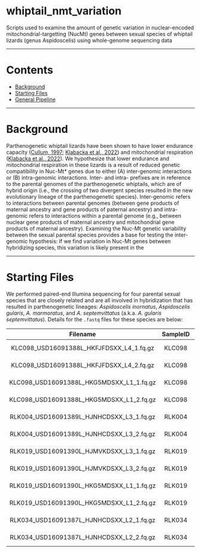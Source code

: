 # whiptail_nmt_variation
Scripts used to examine the amount of genetic variation in nuclear-encoded mitochondrial-targetting (NucMt) genes between sexual species of whiptail lizards (genus Aspidoscelis) using whole-genome sequencing data

---

# Contents

- [Background](#background)
- [Starting Files](#starting-files)
- [General Pipeline](#general-pipeline)

---

# <a name="background"></a>
# Background
Parthenogenetic whiptail lizards have been shown to have lower endurance capacity 
([Cullum, 1997](https://www.journals.uchicago.edu/doi/abs/10.1086/286055?casa_token=q8DOEvxRkccAAAAA:nmq4l99bzJ7XY8vxokdkj0eRg6816F4_zQ9VSFx7sstxB_qBfty9GAPVe1uUGPgpuMU7CZL4ySIZ); [Klabacka et al., 2022](https://www.journals.uchicago.edu/doi/full/10.1086/719014?casa_token=_E1ccM7e3WkAAAAA%3A1JC_ft2sxeGGwmoiBGjjWNGuLMJX-gXpmfMZsWbjXGbXV4iFVCKvK1R8vbg92gTPLfhYSnbAPYNt))
 and mitochondrial respiration ([Klabacka et al., 2022](https://www.journals.uchicago.edu/doi/full/10.1086/719014?casa_token=_E1ccM7e3WkAAAAA%3A1JC_ft2sxeGGwmoiBGjjWNGuLMJX-gXpmfMZsWbjXGbXV4iFVCKvK1R8vbg92gTPLfhYSnbAPYNt)). 
 We hypothesize that lower endurance and mitochondrial respiration in these lizards is a result of reduced genetic compatibility in Nuc-Mt\* genes due to either 
 (A) inter-genomic interactions or (B) intra-genomic interactions. Inter- and intra- prefixes are in reference to the parental genomes of the parthenogenetic whiptails, which are of hybrid origin (i.e., the crossing of two divergent species resulted in the new evolutionary lineage of the parthenogenetic species). Inter-genomic refers to interactions between parental genomes (between gene products of maternal ancestry and gene products of paternal ancestry) and intra-genomic refers to interactions within a parental genome (e.g., between nuclear gene products of maternal ancestry and mitochondrial gene products of maternal ancestry). Examining the Nuc-Mt genetic variability between the sexual parental species provides a base for testing the inter-genomic hypothesis: If we find variation in Nuc-Mt genes between hybridizing species, this variation is likely present in the 
<!--- "frozen"\*\* genomes of the parthenogenetic species. If no variation is present in Nuc-Mt genes between hybridizing species, then a source other than reduced compatibility between the divergent genomes is responsible for the reduced performance in parthenogens (e.g., intra-genomic interactions). --->
---

# <a name="starting-files"></a>
# Starting Files
We performed paired-end Illumina sequencing for four parental sexual species that are closely related and are all involved in hybridization that has resulted in parthenogenetic lineages: *Aspidoscelis inornatus*, *Aspidoscelis gularis*, *A. marmoratus*, and *A. septemvittatus* (a.k.a. *A. gularis septemvittatus*). Details for the ```.fastq``` files for these species are below:

|                Filename                  | SampleID |      Species      | Size    |
|:----------------------------------------:|:--------:|:-----------------:|:-------:|
| KLC098_USD16091388L_HKFJFDSXX_L4_1.fq.gz |  KLC098  | A. septemvittatus | 7.2 GB  |
| KLC098_USD16091388L_HKFJFDSXX_L4_2.fq.gz |  KLC098  | A. septemvittatus | 7.4 GB  |
| KLC098_USD16091388L_HKG5MDSXX_L1_1.fq.gz |  KLC098  | A. septemvittatus | 3.1 GB  |
| KLC098_USD16091388L_HKG5MDSXX_L1_2.fq.gz |  KLC098  | A. septemvittatus | 3.2 GB  |
| RLK004_USD16091389L_HJNHCDSXX_L3_1.fq.gz |  RLK004  | A. gularis        | 11 GB   |
| RLK004_USD16091389L_HJNHCDSXX_L3_2.fq.gz |  RLK004  | A. gularis        | 12 GB   |
| RLK019_USD16091390L_HJMVKDSXX_L3_1.fq.gz |  RLK019  | A. inornatus      | 8.2 GB  |
| RLK019_USD16091390L_HJMVKDSXX_L3_2.fq.gz |  RLK019  | A. inornatus      | 8.6 GB  |
| RLK019_USD16091390L_HKG5MDSXX_L1_1.fq.gz |  RLK019  | A. inornatus      | 1.7 GB  |
| RLK019_USD16091390L_HKG5MDSXX_L1_2.fq.gz |  RLK019  | A. inornatus      | 1.8 GB  |
| RLK034_USD16091387L_HJNHCDSXX_L2_1.fq.gz |  RLK034  | A. marmoratus     | 11 GB   |
| RLK034_USD16091387L_HJNHCDSXX_L2_2.fq.gz |  RLK034  | A. marmoratus     | 12 GB   |


